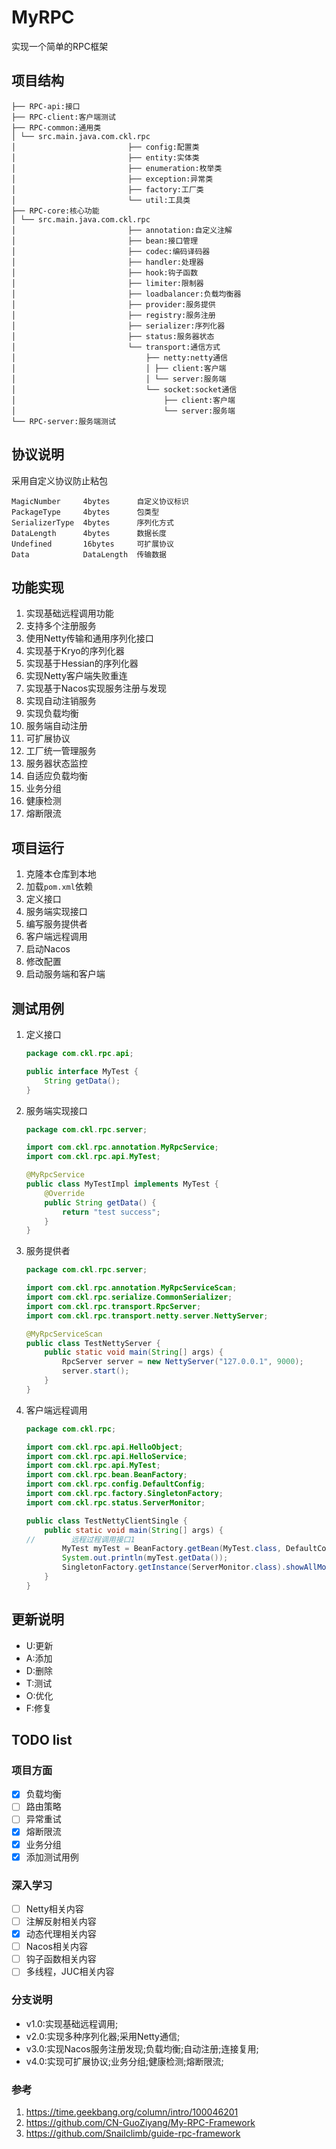 # MyRPC

实现一个简单的RPC框架

## 项目结构

```.
├── RPC-api:接口
├── RPC-client:客户端测试
├── RPC-common:通用类
│ └── src.main.java.com.ckl.rpc
│                         ├── config:配置类
│                         ├── entity:实体类
│                         ├── enumeration:枚举类
│                         ├── exception:异常类
│                         ├── factory:工厂类
│                         └── util:工具类
├── RPC-core:核心功能
│ └── src.main.java.com.ckl.rpc
│                         ├── annotation:自定义注解
│                         ├── bean:接口管理
│                         ├── codec:编码译码器
│                         ├── handler:处理器
│                         ├── hook:钩子函数
│                         ├── limiter:限制器
│                         ├── loadbalancer:负载均衡器
│                         ├── provider:服务提供
│                         ├── registry:服务注册
│                         ├── serializer:序列化器
│                         ├── status:服务器状态
│                         └── transport:通信方式
│                             ├── netty:netty通信
│                             │ ├── client:客户端
│                             │ └── server:服务端
│                             └── socket:socket通信
│                                 ├── client:客户端
│                                 └── server:服务端
└── RPC-server:服务端测试
```

## 协议说明

采用自定义协议防止粘包

```
MagicNumber     4bytes      自定义协议标识
PackageType     4bytes      包类型
SerializerType  4bytes      序列化方式
DataLength      4bytes      数据长度
Undefined       16bytes     可扩展协议
Data            DataLength  传输数据   
```

## 功能实现

1. 实现基础远程调用功能
2. 支持多个注册服务
3. 使用Netty传输和通用序列化接口
4. 实现基于Kryo的序列化器
5. 实现基于Hessian的序列化器
6. 实现Netty客户端失败重连
7. 实现基于Nacos实现服务注册与发现
8. 实现自动注销服务
9. 实现负载均衡
10. 服务端自动注册
11. 可扩展协议
12. 工厂统一管理服务
13. 服务器状态监控
14. 自适应负载均衡
15. 业务分组
16. 健康检测
17. 熔断限流

## 项目运行

1. 克隆本仓库到本地
2. 加载`pom.xml`依赖
3. 定义接口
4. 服务端实现接口
5. 编写服务提供者
6. 客户端远程调用
7. 启动Nacos
8. 修改配置
9. 启动服务端和客户端

## 测试用例

1. 定义接口
    ```java
    package com.ckl.rpc.api;
   
    public interface MyTest {
        String getData();
    }
    ```
2. 服务端实现接口
    ```java
    package com.ckl.rpc.server;
   
    import com.ckl.rpc.annotation.MyRpcService;
    import com.ckl.rpc.api.MyTest;
   
    @MyRpcService
    public class MyTestImpl implements MyTest {
        @Override
        public String getData() {
            return "test success";
        }
    }
    ```
3. 服务提供者
    ```java
    package com.ckl.rpc.server;
    
    import com.ckl.rpc.annotation.MyRpcServiceScan;
    import com.ckl.rpc.serialize.CommonSerializer;
    import com.ckl.rpc.transport.RpcServer;
    import com.ckl.rpc.transport.netty.server.NettyServer;
    
    @MyRpcServiceScan
    public class TestNettyServer {
        public static void main(String[] args) {
            RpcServer server = new NettyServer("127.0.0.1", 9000);
            server.start();
        }
    }
    ```
4. 客户端远程调用

   ```java
   package com.ckl.rpc;
   
   import com.ckl.rpc.api.HelloObject;
   import com.ckl.rpc.api.HelloService;
   import com.ckl.rpc.api.MyTest;
   import com.ckl.rpc.bean.BeanFactory;
   import com.ckl.rpc.config.DefaultConfig;
   import com.ckl.rpc.factory.SingletonFactory;
   import com.ckl.rpc.status.ServerMonitor;
   
   public class TestNettyClientSingle {
       public static void main(String[] args) {
   //        远程过程调用接口1
           MyTest myTest = BeanFactory.getBean(MyTest.class, DefaultConfig.DEFAULT_GROUP);
           System.out.println(myTest.getData());
           SingletonFactory.getInstance(ServerMonitor.class).showAllMonitorContent();
       }
   }
   ```

## 更新说明

- U:更新
- A:添加
- D:删除
- T:测试
- O:优化
- F:修复

## TODO list

### 项目方面

- [x] 负载均衡
- [ ] 路由策略
- [ ] 异常重试
- [x] 熔断限流
- [x] 业务分组
- [x] 添加测试用例

### 深入学习

- [ ] Netty相关内容
- [ ] 注解反射相关内容
- [x] 动态代理相关内容
- [ ] Nacos相关内容
- [ ] 钩子函数相关内容
- [ ] 多线程，JUC相关内容

### 分支说明

- v1.0:实现基础远程调用;
- v2.0:实现多种序列化器;采用Netty通信;
- v3.0:实现Nacos服务注册发现;负载均衡;自动注册;连接复用;
- v4.0:实现可扩展协议;业务分组;健康检测;熔断限流;

### 参考

1. https://time.geekbang.org/column/intro/100046201
2. https://github.com/CN-GuoZiyang/My-RPC-Framework
3. https://github.com/Snailclimb/guide-rpc-framework